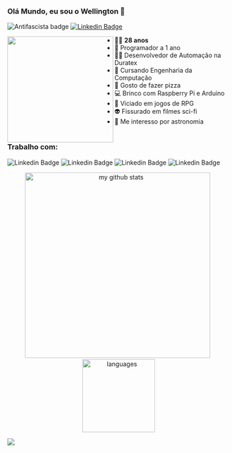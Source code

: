 ### Olá Mundo, eu sou o Wellington 👋

![Antifascista badge](https://img.shields.io/badge/dev-antifascista-red)
[![Linkedin Badge](https://img.shields.io/badge/-Linkedin-blue?logo=Linkedin&logoColor=white&link=https://www.linkedin.com/in/wellington-juvenal-ferreira-fonseca-a4b01a67/)](https://www.linkedin.com/in/wellington-juvenal-ferreira-fonseca-a4b01a67/)

<img src="https://cdn5.vectorstock.com/i/thumb-large/85/84/grated-cloud-data-and-computer-system-code-vector-21928584.jpg" align="left" width="240">

  
* 👨‍🦲 **28 anos**
* 👶 Programador a 1 ano
* 👨‍💻 Desenvolvedor de Automação na Duratex
* 🤖 Cursando Engenharia da Computação
* 🍕 Gosto de fazer pizza
* 💻 Brinco com Raspberry Pi e Arduino
* 🎲 Viciado em jogos de RPG
* 👽 Fissurado em filmes sci-fi
* 🌌 Me interesso por astronomia
#

### Trabalho com:

![Linkedin Badge](https://img.shields.io/badge/python%20-%2314354C.svg?&logo=python&logoColor=white)
![Linkedin Badge](https://img.shields.io/badge/-BluePrism-blue)
![Linkedin Badge](https://img.shields.io/badge/sap-0FAAFF?logo=sap&logoColor=white)
![Linkedin Badge](https://img.shields.io/badge/-VBA-brightgreen)

<!-- status codes -->
  <div align="center">
    <p align="center">
      <img src="https://github-readme-stats.vercel.app/api?username=W-Fonseca&show_icons=true&theme=vue" alt="my github stats" width="420"/>&nbsp;<img src="https://github-readme-stats.vercel.app/api/top-langs/?username=W-Fonseca&layout=compact&theme=vue" alt="languages" height="165" hide_rank "True">
    </p>
  </div>
  
  [<img src="https://user-images.githubusercontent.com/64553168/98723914-c054ed80-2371-11eb-9cde-7ba9ba32262e.PNG" align="left" width="">](https://docs.microsoft.com/pt-br/users/w-fonseca/)
